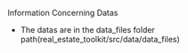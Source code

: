 Information Concerning Datas
- The datas are in the data_files folder
    path(real_estate_toolkit/src/data/data_files)
